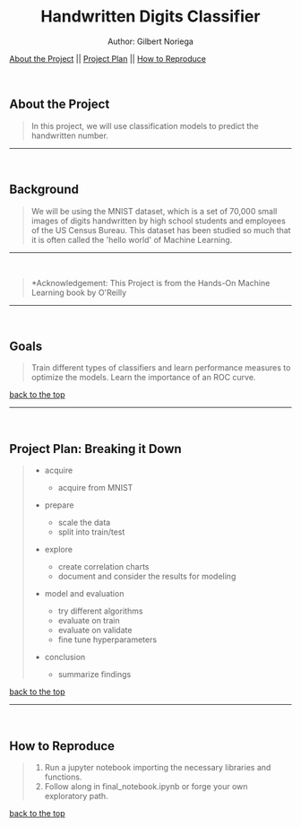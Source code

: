 <a id='section_6'></a>




<h1 align = "center">Handwritten Digits Classifier</h1>
<p align = "center">Author: Gilbert Noriega</p>

[About the Project](#section_1) || [Project Plan](#section_4) || [How to Reproduce](#section_5)


<br>

<a id='section_1'></a>
## About the Project
> In this project, we will use classification models to predict the handwritten number.
___

<br>

## Background
> We will be using the MNIST dataset, which is a set of 70,000 small images of digits handwritten by high school students and employees of the US Census Bureau. This dataset has been studied so much that it is often called the 'hello world' of Machine Learning.

___

<br>

>*Acknowledgement: This Project is from the Hands-On Machine Learning book by O'Reilly

___

<br>

## Goals
> Train different types of classifiers and learn performance measures to optimize the models.
> Learn the importance of an ROC curve.
  
[back to the top](#section_6)

___


<br>

<a id='section_4'></a>
## Project Plan: Breaking it Down

>- acquire
>    - acquire from MNIST
>
>- prepare
>    - scale the data
>    - split into train/test
>
>- explore
>    - create correlation charts
>    - document and consider the results for modeling
>
>- model and evaluation
>    - try different algorithms
>    - evaluate on train
>    - evaluate on validate
>    - fine tune hyperparameters
>
>- conclusion
>    - summarize findings


[back to the top](#section_6)

___

<br>

<a id='section_5'></a>
## How to Reproduce

>1. Run a jupyter notebook importing the necessary libraries and functions.
>2. Follow along in final_notebook.ipynb or forge your own exploratory path. 

[back to the top](#section_6)
